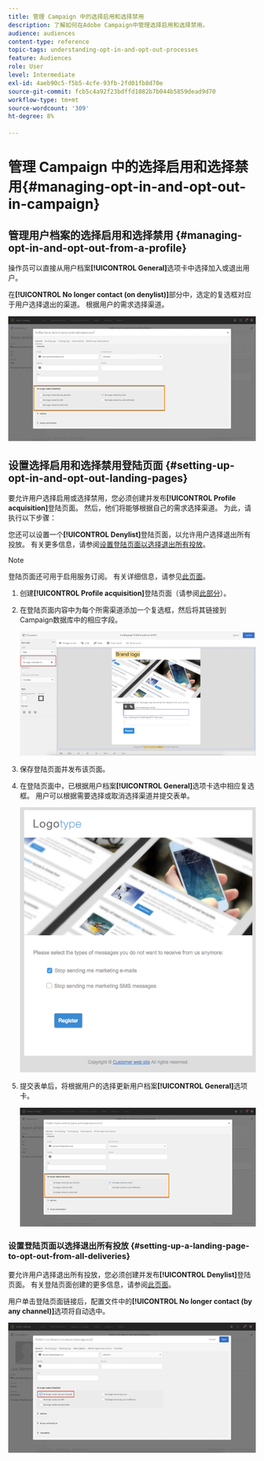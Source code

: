 ```yaml
---
title: 管理 Campaign 中的选择启用和选择禁用
description: 了解如何在Adobe Campaign中管理选择启用和选择禁用。
audience: audiences
content-type: reference
topic-tags: understanding-opt-in-and-opt-out-processes
feature: Audiences
role: User
level: Intermediate
exl-id: 4aeb90c5-f5b5-4cfe-93fb-2fd01fb8d70e
source-git-commit: fcb5c4a92f23bdffd1082b7b044b5859dead9d70
workflow-type: tm+mt
source-wordcount: '309'
ht-degree: 8%

---
```


# 管理 Campaign 中的选择启用和选择禁用{#managing-opt-in-and-opt-out-in-campaign}

## 管理用户档案的选择启用和选择禁用 {#managing-opt-in-and-opt-out-from-a-profile}

操作员可以直接从用户档案&#x200B;**[!UICONTROL General]**&#x200B;选项卡中选择加入或退出用户。

在&#x200B;**[!UICONTROL No longer contact (on denylist)]**&#x200B;部分中，选定的复选框对应于用户选择退出的渠道。 根据用户的需求选择渠道。

![](assets/optin_landingpage_3.png)

## 设置选择启用和选择禁用登陆页面 {#setting-up-opt-in-and-opt-out-landing-pages}

要允许用户选择启用或选择禁用，您必须创建并发布&#x200B;**[!UICONTROL Profile acquisition]**&#x200B;登陆页面。 然后，他们将能够根据自己的需求选择渠道。 为此，请执行以下步骤：

您还可以设置一个&#x200B;**[!UICONTROL Denylist]**&#x200B;登陆页面，以允许用户选择退出所有投放。 有关更多信息，请参阅[设置登陆页面以选择退出所有投放](#setting-up-a-landing-page-to-opt-out-from-all-deliveries)。

>[!NOTE]
>
>登陆页面还可用于启用服务订阅。 有关详细信息，请参见[此页面](../../channels/using/configuring-landing-page.md#linking-a-landing-page-to-a-service)。

1. 创建&#x200B;**[!UICONTROL Profile acquisition]**&#x200B;登陆页面（请参阅[此部分](../../channels/using/getting-started-with-landing-pages.md)）。
1. 在登陆页面内容中为每个所需渠道添加一个复选框，然后将其链接到Campaign数据库中的相应字段。

   ![](assets/optin_landingpage_1.png)

1. 保存登陆页面并发布该页面。
1. 在登陆页面中，已根据用户档案&#x200B;**[!UICONTROL General]**&#x200B;选项卡选中相应复选框。 用户可以根据需要选择或取消选择渠道并提交表单。

   ![](assets/optin_landingpage_2.png)

1. 提交表单后，将根据用户的选择更新用户档案&#x200B;**[!UICONTROL General]**&#x200B;选项卡。

   ![](assets/optin_landingpage_3.png)

### 设置登陆页面以选择退出所有投放 {#setting-up-a-landing-page-to-opt-out-from-all-deliveries}

要允许用户选择退出所有投放，您必须创建并发布&#x200B;**[!UICONTROL Denylist]**&#x200B;登陆页面。 有关登陆页面创建的更多信息，请参阅[此页面](../../channels/using/getting-started-with-landing-pages.md)。

用户单击登陆页面链接后，配置文件中的&#x200B;**[!UICONTROL No longer contact (by any channel)]**&#x200B;选项将自动选中。

![](assets/blocklisting_allchannels.png)

